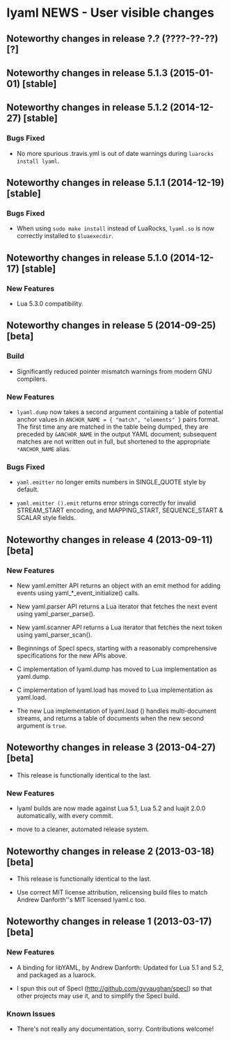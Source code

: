 # lyaml NEWS - User visible changes

## Noteworthy changes in release ?.? (????-??-??) [?]


## Noteworthy changes in release 5.1.3 (2015-01-01) [stable]


## Noteworthy changes in release 5.1.2 (2014-12-27) [stable]

### Bugs Fixed

  - No more spurious .travis.yml is out of date warnings during
    `luarocks install lyaml`.


## Noteworthy changes in release 5.1.1 (2014-12-19) [stable]

### Bugs Fixed

  - When using `sudo make install` instead of LuaRocks, `lyaml.so`
    is now correctly installed to `$luaexecdir`.


## Noteworthy changes in release 5.1.0 (2014-12-17) [stable]

### New Features

  - Lua 5.3.0 compatibility.


## Noteworthy changes in release 5 (2014-09-25) [beta]

### Build

  - Significantly reduced pointer mismatch warnings from modern GNU
    compilers.

### New Features

  - `lyaml.dump` now takes a second argument containing a table of
    potential anchor values in `ANCHOR_NAME = { "match", "elements" }`
    pairs format.  The first time any are matched in the table being
    dumped, they are preceded by `&ANCHOR_NAME` in the output YAML
    document; subsequent matches are not written out in full, but
    shortened to the appropriate `*ANCHOR_NAME` alias.

### Bugs Fixed

  - `yaml.emitter` no longer emits numbers in SINGLE_QUOTE style by
    default.

  - `yaml.emitter ().emit` returns error strings correctly for invalid
    STREAM_START encoding, and MAPPING_START, SEQUENCE_START & SCALAR
    style fields.


## Noteworthy changes in release 4 (2013-09-11) [beta]

### New Features

  - New yaml.emitter API returns an object with an emit method for
    adding events using yaml_*_event_initialize() calls.

  - New yaml.parser API returns a Lua iterator that fetches the next
    event using yaml_parser_parse().

  - New yaml.scanner API returns a Lua iterator that fetches the next
    token using yaml_parser_scan().

  - Beginnings of Specl specs, starting with a reasonably comprehensive
    specifications for the new APIs above.

  - C implementation of lyaml.dump has moved to Lua implementation as
    yaml.dump.

  - C implementation of lyaml.load has moved to Lua implementation as
    yaml.load.

  - The new Lua implementation of lyaml.load () handles multi-document
    streams, and returns a table of documents when the new second
    argument is `true`.


## Noteworthy changes in release 3 (2013-04-27) [beta]

  - This release is functionally identical to the last.

### New Features

  - lyaml builds are now made against Lua 5.1, Lua 5.2 and luajit 2.0.0
    automatically, with every commit.

  - move to a cleaner, automated release system.


## Noteworthy changes in release 2 (2013-03-18) [beta]

  - This release is functionally identical to the last.

  - Use correct MIT license attribution, relicensing build files to match
    Andrew Danforth''s MIT licensed lyaml.c too.


## Noteworthy changes in release 1 (2013-03-17) [beta]

### New Features

  - A binding for libYAML, by Andrew Danforth:  Updated for Lua 5.1 and
    5.2, and packaged as a luarock.

  - I spun this out of Specl (http://github.com/gvvaughan/specl) so that
    other projects may use it, and to simplify the Specl build.

### Known Issues

  - There's not really any documentation, sorry.  Contributions welcome!
